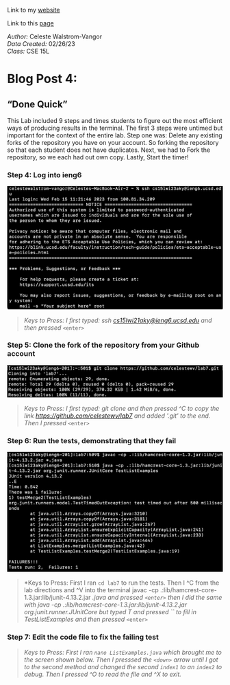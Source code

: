 Link to my [website](https://github.com/celestewv)

Link to this [page](https://celestewv.github.io/cse15l-lab-reports/LabReport3.html)


*Author:* Celeste Walstrom-Vangor 
<br> *Data Created:* 02/26/23 
<br> *Class:* CSE 15L 


# Blog Post 4:

## “Done Quick”

This Lab included 9 steps and times students to figure out the most efficient ways of producing results in the terminal.
The first 3 steps were untimed but important for the context of the entire lab. Step one was: Delete any existing
forks of the repository you have on your account. So forking the repository so that each student does not have duplicates.
Next, we had to Fork the repository, so we each had out own copy. Lastly, Start the timer!


### Step 4: Log into ieng6

![Image](logintoIENG6.png)

> *Keys to Press: I first typed: ssh cs15lwi21aky@ieng6.ucsd.edu and then pressed* ```<enter>```



### Step 5: Clone the fork of the repository from your Github account

![Image](gitClone.png)


> *Keys to Press:*
> *I first typed: git clone and then pressed ^C to copy the link* *https://github.com/celestewv/lab7 and added '.git' to the end. Then I pressed* ```<enter>```
 
 
### Step 6: Run the tests, demonstrating that they fail
 
 ![Image](JUNITFailures.png)
 
 
> *Keys to Press: First I ran ```cd lab7``` to run the tests. Then I ^C from the lab directions and ^V into the terminal javac -cp .:lib/hamcrest-core-1.3.jar:lib/junit-4.13.2.jar *.java and pressed ```<enter>``` then I did the same with java -cp .:lib/hamcrest-core-1.3.jar:lib/junit-4.13.2.jar org.junit.runner.JUnitCore but typed T and pressed ``<tab> to fill in TestListExamples and then pressed* ```<enter>```
 
 
### Step 7: Edit the code file to fix the failing test

> *Keys to Press: First I ran ```nano ListExamples.java``` which brought me to the screen shown below. Then I presssed the ```<down>``` arrow until I got to the second method and changed the second ```index1``` to an ```index2``` to debug. Then I pressed ^O to read the file and ^X to exit.*


 







 



